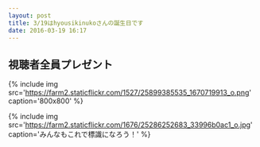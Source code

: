 ```yaml
---
layout: post
title: 3/19はhyousikinukoさんの誕生日です
date: 2016-03-19 16:17
---
```


## 視聴者全員プレゼント

{% include img src='https://farm2.staticflickr.com/1527/25899385535_1670719913_o.png' caption='800x800' %}

{% include img src='https://farm2.staticflickr.com/1676/25286252683_33996b0ac1_o.jpg' caption='みんなもこれで標識になろう！' %}
